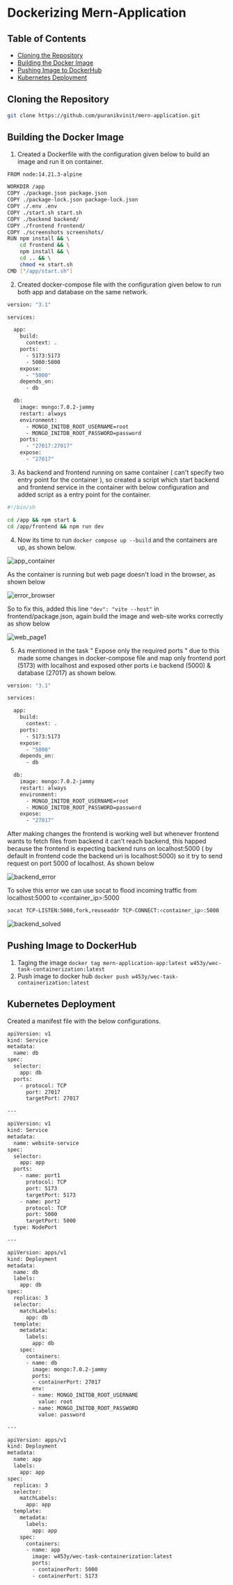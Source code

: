 # Dockerizing Mern-Application


## Table of Contents
- [Cloning the Repository](#cloning-the-repository)
- [Building the Docker Image](#building-the-docker-image)
- [Pushing Image to DockerHub](#pushing-image-to-dockerhub)
- [Kubernetes Deployment](#kubernetes-deployment)

## Cloning the Repository
```bash
git clone https://github.com/puranikvinit/mern-application.git
```
## Building the Docker Image

1. Created a Dockerfile with the configuration given below to build an image and run it on container.
```bash
FROM node:14.21.3-alpine

WORKDIR /app
COPY ./package.json package.json
COPY ./package-lock.json package-lock.json
COPY ./.env .env
COPY ./start.sh start.sh
COPY ./backend backend/
COPY ./frontend frontend/
COPY ./screenshots screenshots/
RUN npm install && \
    cd frontend && \
    npm install && \
    cd .. && \
    chmod +x start.sh
CMD ["/app/start.sh"]
```
2. Created docker-compose file with the configuration given below to run both app and database on the same network.
```bash
version: "3.1"

services:

  app:
    build:
      context: .
    ports:
      - 5173:5173
      - 5000:5000
    expose:
      - "5000"
    depends_on:
      - db

  db:
    image: mongo:7.0.2-jammy
    restart: always
    environment:
      - MONGO_INITDB_ROOT_USERNAME=root
      - MONGO_INITDB_ROOT_PASSWORD=password
    ports:
      - "27017:27017"
    expose:
      - "27017"
```
3. As backend and frontend running on same container ( can't specify two entry point for the container ), so created a script which start backend and frontend service in the container with below configuration and added script as a entry point for the container.
```bash
#!/bin/sh

cd /app && npm start &
cd /app/frontend && npm run dev
```
4. Now its time to run ```docker compose up --build``` and the containers are up, as shown below.

![app_container](./screenshots/png1.png?raw=true "app_container")

As the container is running but web page doesn't load in the browser, as shown below

![error_browser](./screenshots/png2.png?raw=true "error_browser")

So to fix this, added this line ``` "dev": "vite --host" ``` in frontend/package.json, again build the image and web-site works correctly as show below

![web_page1](./screenshots/png3.png?raw=true "web_page")

5. As mentioned in the task " Expose only the required ports " due to this made some changes in docker-compose file and map only frontend port (5173) with localhost and exposed other ports i.e backend (5000) & database (27017) as shown below.
```bash
version: "3.1"

services:

  app:
    build:
      context: .
    ports:
      - 5173:5173
    expose:
      - "5000"
    depends_on:
      - db

  db:
    image: mongo:7.0.2-jammy
    restart: always
    environment:
      - MONGO_INITDB_ROOT_USERNAME=root
      - MONGO_INITDB_ROOT_PASSWORD=password
    expose:
      - "27017"
```
After making changes the frontend is working well but whenever frontend wants to fetch files from backend it can't reach backend, this happed because the frontend is expecting backend runs on localhost:5000 ( by default in frontend code the backend uri is localhost:5000) so it try to send request on port 5000 of localhost. As shown below

![backend_error](./screenshots/png4.png?raw=true "backend_error")

To solve this error we can use socat to flood incoming traffic from localhost:5000 to <container_ip>:5000
```bash
socat TCP-LISTEN:5000,fork,reuseaddr TCP-CONNECT:<container_ip>:5000
```
![backend_solved](./screenshots/png5.png?raw=true "backend_solved")

## Pushing Image to DockerHub

1. Taging the image ``` docker tag mern-application-app:latest w453y/wec-task-containerization:latest ```
2. Push image to docker hub ``` docker push w453y/wec-task-containerization:latest ```

## Kubernetes Deployment

Created a manifest file with the below configurations.
```bash
apiVersion: v1
kind: Service
metadata:
  name: db
spec:
  selector:
    app: db
  ports:
    - protocol: TCP
      port: 27017
      targetPort: 27017

---

apiVersion: v1
kind: Service
metadata:
  name: website-service
spec:
  selector:
    app: app
  ports:
    - name: port1
      protocol: TCP
      port: 5173
      targetPort: 5173
    - name: port2
      protocol: TCP
      port: 5000
      targetPort: 5000
  type: NodePort

---

apiVersion: apps/v1
kind: Deployment
metadata:
  name: db
  labels:
    app: db
spec:
  replicas: 3
  selector:
    matchLabels:
      app: db
  template:
    metadata:
      labels:
        app: db
    spec:
      containers:
      - name: db
        image: mongo:7.0.2-jammy
        ports:
        - containerPort: 27017
        env:
        - name: MONGO_INITDB_ROOT_USERNAME
          value: root
        - name: MONGO_INITDB_ROOT_PASSWORD
          value: password

---

apiVersion: apps/v1
kind: Deployment
metadata:
  name: app
  labels:
    app: app
spec:
  replicas: 3
  selector:
    matchLabels:
      app: app
  template:
    metadata:
      labels:
        app: app
    spec:
      containers:
      - name: app
        image: w453y/wec-task-containerization:latest
        ports:
        - containerPort: 5000
        - containerPort: 5173
```

